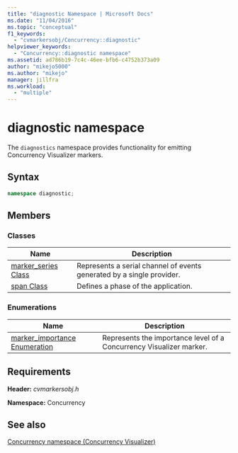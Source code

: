 ```yaml
---
title: "diagnostic Namespace | Microsoft Docs"
ms.date: "11/04/2016"
ms.topic: "conceptual"
f1_keywords:
  - "cvmarkersobj/Concurrency::diagnostic"
helpviewer_keywords:
  - "Concurrency::diagnostic namespace"
ms.assetid: ad786b19-7c4c-46ee-bfb6-c4752b373a09
author: "mikejo5000"
ms.author: "mikejo"
manager: jillfra
ms.workload:
  - "multiple"
---
```

# diagnostic namespace
The `diagnostics` namespace provides functionality for emitting Concurrency Visualizer markers.

## Syntax

```cpp
namespace diagnostic;
```

## Members

### Classes

|Name|Description|
|----------|-----------------|
|[marker_series Class](../profiling/marker-series-class.md)|Represents a serial channel of events generated by a single provider.|
|[span Class](../profiling/span-class.md)|Defines a phase of the application.|

### Enumerations

|Name|Description|
|----------|-----------------|
|[marker_importance Enumeration](../profiling/marker-importance-enumeration.md)|Represents the importance level of a Concurrency Visualizer marker.|

## Requirements
 **Header:** *cvmarkersobj.h*

 **Namespace:** Concurrency

## See also
 [Concurrency namespace (Concurrency Visualizer)](../profiling/concurrency-namespace-concurrency-visualizer.md)